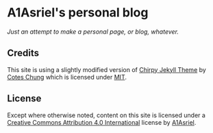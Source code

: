 # A1Asriel's personal blog

*Just an attempt to make a personal page, or blog, whatever.*

## Credits

This site is using a slightly modified version of [Chirpy Jekyll Theme](https://github.com/cotes2020/jekyll-theme-chirpy) by [Cotes Chung](https://github.com/cotes2020) which is licensed under [MIT](https://github.com/cotes2020/chirpy-starter/blob/master/LICENSE).

## License

Except where otherwise noted, content on this site is licensed under a [Creative Commons Attribution 4.0 International](./LICENSE) license by [A1Asriel](https://github.com/A1Asriel).
